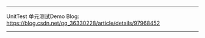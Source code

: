 **************************
    
   UnitTest 单元测试Demo
   Blog: https://blog.csdn.net/qq_36330228/article/details/97968452

**************************
